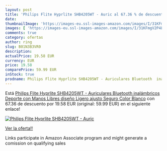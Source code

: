 ```yaml
---
layout: post
title: 'Philips Flite Hyprlite SHB4205WT - Auric al 67.36 % de descuento'
date: 
thumbnailImage: 'https://images-eu.ssl-images-amazon.com/images/I/31KFmgV2P4L._SL200_.jpg'
images: [ 'https://images-eu.ssl-images-amazon.com/images/I/31KFmgV2P4L._SL200_.jpg' ]
comments: true
category: ofertas
author: ring
slug: B01N3B3VR0
description:
actualPrice: 19.58 EUR
currency: EUR
price: 19.58
comparePrice: 59.99 EUR
inStock: true
prodname: Philips Flite Hyprlite SHB4205WT - Auriculares Bluetooth  inalámbricos  Deporte  con Manos Libres diseño  Ligero  ajusto Seguro  Color Blanco
---
```


Está [Philips Flite Hyprlite SHB4205WT - Auriculares Bluetooth  inalámbricos  Deporte  con Manos Libres diseño  Ligero  ajusto Seguro  Color Blanco](https://www.amazon.es/dp/B01N3B3VR0/?tag=tolees-21) con 67.36 de descuento por 19.58 EUR (original: 59.99 EUR) en el siguiente enlace!

[![Philips Flite Hyprlite SHB4205WT - Auric](https://images-eu.ssl-images-amazon.com/images/I/31KFmgV2P4L._SL200_.jpg)](https://www.amazon.es/dp/B01N3B3VR0/?tag=tolees-21)

[Ver la oferta!!](https://www.amazon.es/dp/B01N3B3VR0/?tag=tolees-21)

Links participate in Amazon Associate program and might generate a comission on qualifying sales


